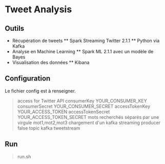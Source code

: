 # Tweet Analysis

## Outils
* Récupération de tweets
** Spark Streaming Twitter 2.1.1
** Python via Kafka
* Analyse en Machine Learning
** Spark ML 2.1.1 avec un modèle de Bayes
* Visualisation des données
** Kibana

## Configuration
Le fichier config est à renseigner.

>  access for Twitter API
>  consumerKey
> YOUR_CONSUMER_KEY
>  consumerSecret
> YOUR_CONSUMER_SECRET
>  accessTokenKey
> YOUR_ACCESS_TOKEN
>  accessTokenSecret
> YOUR_ACCESS_TOKEN_SECRET
>  mots recherchés séparés par une virgule
> mot1,mot2,mot3
>  chargement d'un kafka streaming producer
> false
>  topic kafka
> tweetstream

## Run

> run.sh
